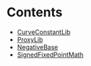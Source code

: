 

# Contents
- [CurveConstantLib](CurveConstantLib.sol/library.CurveConstantLib.md)
- [ProxyLib](ProxyLib.sol/library.ProxyLib.md)
- [NegativeBase](SignedFixedPointMathLib.sol/error.NegativeBase.md)
- [SignedFixedPointMath](SignedFixedPointMathLib.sol/library.SignedFixedPointMath.md)
